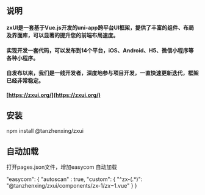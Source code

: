 ## 说明
#### zxUI是一套基于Vue.js开发的uni-app跨平台UI框架，提供了丰富的组件、布局及界面库，可以显著的提升您的前端布局速度。
#### 实现开发一套代码，可以发布到14个平台，iOS、Android、H5、微信小程序等各种小程序。
#### 自发布以来，我们是一线开发者，深度地参与项目开发，一直快速更新迭代，框架已经非常稳定。
#### [https://zxui.org/](https://zxui.org/)

## 安装
npm install @tanzhenxing/zxui

## 自动加载
打开pages.json文件，增加easycom 自动加载

"easycom": {
	"autoscan" : true,
	"custom": {
		"^zx-(.*)": "@tanzhenxing/zxui/components/zx-$1/zx-$1.vue"
	}
}


